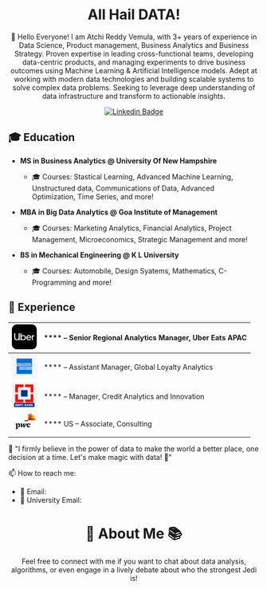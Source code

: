 <div align="center">
<h1>All Hail DATA!</h1>

👋 Hello Everyone! I am Atchi Reddy Vemula, with 3+ years of experience in Data Science, Product management, Business Analytics and Business Strategy. Proven expertise in leading cross-functional teams, developing data-centric products, and managing experiments to drive business outcomes using Machine Learning & Artificial Intelligence models. Adept at working with modern data technologies and building scalable systems to solve complex data problems. Seeking to leverage deep understanding of data infrastructure and transform to actionable insights.

[![Linkedin Badge](https://img.shields.io/badge/-AtchiReddyVemula-blue?style=flat-square&logo=Linkedin&logoColor=white&link=https://www.linkedin.com/in/atchi-reddy-v-24a108138/)](https://www.linkedin.com/in/atchi-reddy-v-24a108138/)



</div>

## 🎓 Education

- **MS in Business Analytics @ University Of New Hampshire**
  - 🎓 Courses: Stastical Learning, Advanced Machine Learning, Unstructured data, Communications of Data, Advanced Optimization, Time Series, and more!

- **MBA in Big Data Analytics @ Goa Institute of Management**
  - 🎓 Courses: Marketing Analytics, Financial Analytics, Project Management, Microeconomics, Strategic Management and more!

- **BS in Mechanical Engineering @ K L University**
  - 🎓 Courses: Automobile, Design Syatems, Mathematics, C-Programming and more!


## 🔭 Experience

| <img src="https://github.com/BarnanaGanguly/BarnanaGanguly/blob/3f09cc480396e19b6b25cb7656a4e91a33ed5247/Uber_Logo.png" width="50"> | **** – Senior Regional Analytics Manager, Uber Eats APAC |
|:---:|:---|
| <img src="https://github.com/BarnanaGanguly/BarnanaGanguly/blob/3f09cc480396e19b6b25cb7656a4e91a33ed5247/Amex_Logo.png" width="50"> | **** – Assistant Manager, Global Loyalty Analytics |
| <img src="https://github.com/BarnanaGanguly/BarnanaGanguly/blob/3f09cc480396e19b6b25cb7656a4e91a33ed5247/HDFC_Logo.png" width="50"> | **** – Manager, Credit Analytics and Innovation |
| <img src="https://github.com/BarnanaGanguly/BarnanaGanguly/blob/733abe366d0268d6cf56cb91ad889f6b3abfbd7b/PwC_Logo.jpeg" width="50"> | **** US – Associate, Consulting |




📢 "I firmly believe in the power of data to make the world a better place, one decision at a time. Let's make magic with data! 🌟"

📫 How to reach me:
- 📧 Email: 
- 📧 University Email: 
</div>

<div align="center">
  <h1>📖 About Me 📚</h1>
  


Feel free to connect with me if you want to chat about data analysis, algorithms, or even engage in a lively debate about who the strongest Jedi is!

